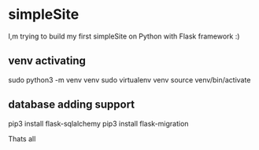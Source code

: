 # simpleSite
I,m trying to build my first simpleSite on Python with Flask framework :)

## venv activating

sudo python3 -m venv venv
sudo virtualenv venv
source venv/bin/activate

## database adding support

pip3 install flask-sqlalchemy
pip3 install flask-migration

Thats all
